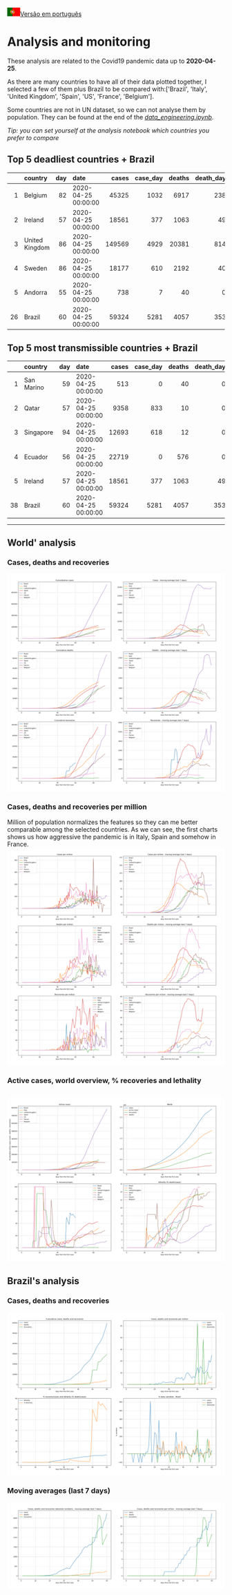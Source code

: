 [<img src="../data/bandeiras/PT.png" width="30"   />Versão em português](README_WORLD.md)

# **Analysis and monitoring**
These analysis are related to the Covid19 pandemic data up to **2020-04-25**.

As there are many countries to have all of their data plotted together, I selected a few of them plus Brazil to be compared with:['Brazil', 'Italy', 'United Kingdom', 'Spain', 'US', 'France', 'Belgium'].

Some countries are not in UN dataset, so we can not analyse them by population. They can be found at the end of the *[data_engineering.ipynb](../data_engineering.ipynb)*.

*Tip: you can set yourself at the analysis notebook which countries you prefer to compare*

## Top 5 deadliest countries + Brazil
|    | country        |   day | date                |   cases |   case_day |   deaths |   death_day |   cases_million |   deaths_million |   avg7_cases_million |   avg7_deaths_million |   avg7_recoveries_million |
|---:|:---------------|------:|:--------------------|--------:|-----------:|---------:|------------:|----------------:|-----------------:|---------------------:|----------------------:|--------------------------:|
|  1 | Belgium        |    82 | 2020-04-25 00:00:00 |   45325 |       1032 |     6917 |         238 |            89.4 |             20.6 |                  100 |                    18 |                        25 |
|  2 | Ireland        |    57 | 2020-04-25 00:00:00 |   18561 |        377 |     1063 |          49 |            77.2 |             10   |                  111 |                    14 |                       267 |
|  3 | United Kingdom |    86 | 2020-04-25 00:00:00 |  149569 |       4929 |    20381 |         814 |            73   |             12.1 |                   72 |                    10 |                         0 |
|  4 | Sweden         |    86 | 2020-04-25 00:00:00 |   18177 |        610 |     2192 |          40 |            60.8 |              4   |                   62 |                     9 |                         6 |
|  5 | Andorra        |    55 | 2020-04-25 00:00:00 |     738 |          7 |       40 |           0 |            90.7 |              0   |                   62 |                     9 |                       257 |
| 26 | Brazil         |    60 | 2020-04-25 00:00:00 |   59324 |       5281 |     4057 |         353 |            25   |              1.7 |                   15 |                     1 |                        10 |


 ## Top 5 most transmissible countries + Brazil
|    | country    |   day | date                |   cases |   case_day |   deaths |   death_day |   cases_million |   deaths_million |   avg7_cases_million |   avg7_deaths_million |   avg7_recoveries_million |
|---:|:-----------|------:|:--------------------|--------:|-----------:|---------:|------------:|----------------:|-----------------:|---------------------:|----------------------:|--------------------------:|
|  1 | San Marino |    59 | 2020-04-25 00:00:00 |     513 |          0 |       40 |           0 |             0   |              0   |                  244 |                     4 |                        16 |
|  2 | Qatar      |    57 | 2020-04-25 00:00:00 |    9358 |        833 |       10 |           0 |           294.1 |              0   |                  219 |                     0 |                        21 |
|  3 | Singapore  |    94 | 2020-04-25 00:00:00 |   12693 |        618 |       12 |           0 |           106.5 |              0   |                  164 |                     0 |                         6 |
|  4 | Ecuador    |    56 | 2020-04-25 00:00:00 |   22719 |          0 |      576 |           0 |             0   |              0   |                  112 |                     0 |                         2 |
|  5 | Ireland    |    57 | 2020-04-25 00:00:00 |   18561 |        377 |     1063 |          49 |            77.2 |             10   |                  111 |                    14 |                       267 |
| 38 | Brazil     |    60 | 2020-04-25 00:00:00 |   59324 |       5281 |     4057 |         353 |            25   |              1.7 |                   15 |                     1 |                        10 |
----------------------
## World' analysis
### Cases, deaths and recoveries
![](world_cases_deaths.png)

 ### Cases, deaths and recoveries per million
Million of population normalizes the features so they can me better comparable among the selected countries. As we can see, the first charts shows us how aggressive the pandemic is in Italy, Spain and somehow in France.
![](world_cases_deaths_million.png)

 ### Active cases, world overview, % recoveries and lethality
![](world_active_cases_percentages.png)
----------------------
## Brazil's analysis


 ### Cases, deaths and recoveries
![](brazil_number_million_variation.png)

 ### Moving averages (last 7 days)
![](brazil_movingAvg.png)